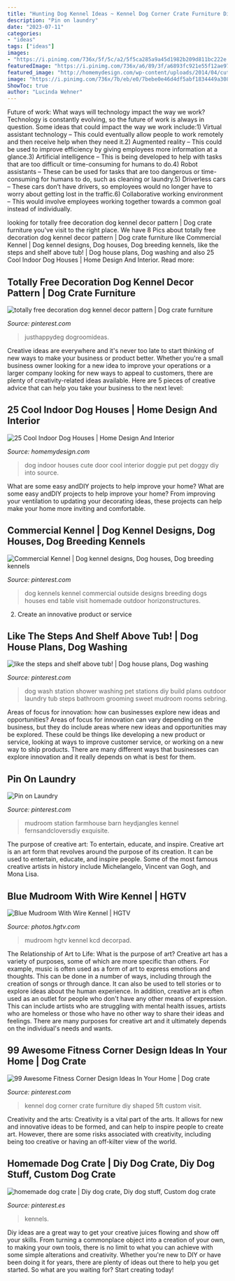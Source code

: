 ```yaml
---
title: "Hunting Dog Kennel Ideas ~ Kennel Dog Corner Crate Furniture Diy Shaped 5ft Custom Visit"
description: "Pin on laundry"
date: "2023-07-11"
categories:
- "ideas"
tags: ["ideas"]
images:
- "https://i.pinimg.com/736x/5f/5c/a2/5f5ca285a9a45d1982b209d811bc222e.jpg"
featuredImage: "https://i.pinimg.com/736x/a6/89/3f/a6893fc921e55f12ae974d5884a2fa7e.jpg"
featured_image: "http://homemydesign.com/wp-content/uploads/2014/04/cute-indoor-dog-house-door.jpg"
image: "https://i.pinimg.com/736x/7b/eb/e0/7bebe0e46d4df5abf1834449a3089bd4.jpg"
ShowToc: true
author: "Lucinda Wehner"
---
```



Future of work: What ways will technology impact the way we work?
Technology is constantly evolving, so the future of work is always in question. Some ideas that could impact the way we work include:1) Virtual assistant technology – This could eventually allow people to work remotely and then receive help when they need it.2) Augmented reality – This could be used to improve efficiency by giving employees more information at a glance.3) Artificial intelligence – This is being developed to help with tasks that are too difficult or time-consuming for humans to do.4) Robot assistants – These can be used for tasks that are too dangerous or time- consuming for humans to do, such as cleaning or laundry.5) Driverless cars – These cars don’t have drivers, so employees would no longer have to worry about getting lost in the traffic.6) Collaborative working environment – This would involve employees working together towards a common goal instead of individually.

	

		
looking for totally free decoration dog kennel decor pattern | Dog crate furniture you've visit to the right place. We have 8 Pics about totally free decoration dog kennel decor pattern | Dog crate furniture like Commercial Kennel | Dog kennel designs, Dog houses, Dog breeding kennels, like the steps and shelf above tub! | Dog house plans, Dog washing and also 25 Cool Indoor Dog Houses | Home Design And Interior. Read more:
		
    
## Totally Free Decoration Dog Kennel Decor Pattern | Dog Crate Furniture

<img loading=lazy src="https://i.pinimg.com/736x/7b/eb/e0/7bebe0e46d4df5abf1834449a3089bd4.jpg" onerror="this.onerror=null;this.src='https://tse1.mm.bing.net/th?id=OIP.YZkUg-qJaRaynJDcT5wiKwHaNK&amp;pid=15.1';" alt="totally free decoration dog kennel decor pattern | Dog crate furniture">

_Source: pinterest.com_

>justhappydeg dogroomideas. 

	

Creative ideas are everywhere and it's never too late to start thinking of new ways to make your business or product better. Whether you're a small business owner looking for a new idea to improve your operations or a larger company looking for new ways to appeal to customers, there are plenty of creativity-related ideas available. Here are 5 pieces of creative advice that can help you take your business to the next level: 

    
## 25 Cool Indoor Dog Houses | Home Design And Interior

<img loading=lazy src="http://homemydesign.com/wp-content/uploads/2014/04/cute-indoor-dog-house-door.jpg" onerror="this.onerror=null;this.src='https://tse3.mm.bing.net/th?id=OIP.vNT4fFfpNfqn0RrwiRO_ZQHaLH&amp;pid=15.1';" alt="25 Cool Indoor Dog Houses | Home Design And Interior">

_Source: homemydesign.com_

>dog indoor houses cute door cool interior doggie put pet doggy diy into source. 

	

What are some easy andDIY projects to help improve your home?
What are some easy andDIY projects to help improve your home? From improving your ventilation to updating your decorating ideas, these projects can help make your home more inviting and comfortable.

    
## Commercial Kennel | Dog Kennel Designs, Dog Houses, Dog Breeding Kennels

<img loading=lazy src="https://i.pinimg.com/736x/5f/5c/a2/5f5ca285a9a45d1982b209d811bc222e.jpg" onerror="this.onerror=null;this.src='https://tse3.mm.bing.net/th?id=OIP.HGHkmfvmw32VQXVo_MVqEAHaE0&amp;pid=15.1';" alt="Commercial Kennel | Dog kennel designs, Dog houses, Dog breeding kennels">

_Source: pinterest.com_

>dog kennels kennel commercial outside designs breeding dogs houses end table visit homemade outdoor horizonstructures. 

	

2. Create an innovative product or service 

    
## Like The Steps And Shelf Above Tub! | Dog House Plans, Dog Washing

<img loading=lazy src="https://i.pinimg.com/736x/00/4d/f6/004df6e4caf5237c7a4feb18c6a6bdb9.jpg" onerror="this.onerror=null;this.src='https://tse2.mm.bing.net/th?id=OIP.AQ5kxu6DGPEndssB1nIaJgHaLE&amp;pid=15.1';" alt="like the steps and shelf above tub! | Dog house plans, Dog washing">

_Source: pinterest.com_

>dog wash station shower washing pet stations diy build plans outdoor laundry tub steps bathroom grooming sweet mudroom rooms sebring. 

	

Areas of focus for innovation: how can businesses explore new ideas and opportunities?
Areas of focus for innovation can vary depending on the business, but they do include areas where new ideas and opportunities may be explored. These could be things like developing a new product or service, looking at ways to improve customer service, or working on a new way to ship products. There are many different ways that businesses can explore innovation and it really depends on what is best for them.

    
## Pin On Laundry

<img loading=lazy src="https://i.pinimg.com/736x/f3/99/d3/f399d32715b91d26c9f38c22e40bdcf0.jpg" onerror="this.onerror=null;this.src='https://tse3.mm.bing.net/th?id=OIP.g_gub332vrh1vBX-uVN66QHaLG&amp;pid=15.1';" alt="Pin on Laundry">

_Source: pinterest.com_

>mudroom station farmhouse barn heydjangles kennel fernsandcloversdiy exquisite. 

	

The purpose of creative art: To entertain, educate, and inspire.
Creative art is an art form that revolves around the purpose of its creation. It can be used to entertain, educate, and inspire people. Some of the most famous creative artists in history include Michelangelo, Vincent van Gogh, and Mona Lisa.

    
## Blue Mudroom With Wire Kennel | HGTV

<img loading=lazy src="https://hgtvhome.sndimg.com/content/dam/images/hgtv/fullset/2018/3/20/0/IO_Kristina-Crestin_Mudroom-Dog-Kennel_1.jpg.rend.hgtvcom.966.1352.suffix/1521551652915.jpeg" onerror="this.onerror=null;this.src='https://tse4.mm.bing.net/th?id=OIP.UcjUwbfdCboGH-FLXNU33gHaKW&amp;pid=15.1';" alt="Blue Mudroom With Wire Kennel | HGTV">

_Source: photos.hgtv.com_

>mudroom hgtv kennel kcd decorpad. 

	

The Relationship of Art to Life: What is the purpose of art?
Creative art has a variety of purposes, some of which are more specific than others. For example, music is often used as a form of art to express emotions and thoughts. This can be done in a number of ways, including through the creation of songs or through dance. It can also be used to tell stories or to explore ideas about the human experience. In addition, creative art is often used as an outlet for people who don't have any other means of expression. This can include artists who are struggling with mental health issues, artists who are homeless or those who have no other way to share their ideas and feelings. There are many purposes for creative art and it ultimately depends on the individual's needs and wants.

    
## 99 Awesome Fitness Corner Design Ideas In Your Home | Dog Crate

<img loading=lazy src="https://i.pinimg.com/736x/00/0e/4e/000e4e1b1349622c02857ee1ad035c2e.jpg" onerror="this.onerror=null;this.src='https://tse2.mm.bing.net/th?id=OIP.rnkyfe7x46Ih1BFCPjq6VAHaJ4&amp;pid=15.1';" alt="99 Awesome Fitness Corner Design Ideas In Your Home | Dog crate">

_Source: pinterest.com_

>kennel dog corner crate furniture diy shaped 5ft custom visit. 

	

Creativity and the arts:
Creativity is a vital part of the arts. It allows for new and innovative ideas to be formed, and can help to inspire people to create art. However, there are some risks associated with creativity, including being too creative or having an off-kilter view of the world.

    
## Homemade Dog Crate | Diy Dog Crate, Diy Dog Stuff, Custom Dog Crate

<img loading=lazy src="https://i.pinimg.com/736x/a6/89/3f/a6893fc921e55f12ae974d5884a2fa7e.jpg" onerror="this.onerror=null;this.src='https://tse4.mm.bing.net/th?id=OIP.HlIjh-WQ0a5kG70o3AoWEAHaHa&amp;pid=15.1';" alt="homemade dog crate | Diy dog crate, Diy dog stuff, Custom dog crate">

_Source: pinterest.es_

>kennels. 

	

Diy ideas are a great way to get your creative juices flowing and show off your skills. From turning a commonplace object into a creation of your own, to making your own tools, there is no limit to what you can achieve with some simple alterations and creativity. Whether you're new to DIY or have been doing it for years, there are plenty of ideas out there to help you get started. So what are you waiting for? Start creating today!

